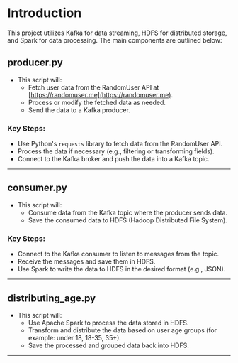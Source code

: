 # Introduction
This project utilizes Kafka for data streaming, HDFS for distributed storage, and Spark for data processing. The main components are outlined below:

## producer.py
- This script will:
  - Fetch user data from the RandomUser API at [https://randomuser.me](https://randomuser.me).
  - Process or modify the fetched data as needed.
  - Send the data to a Kafka producer.

### Key Steps:
  - Use Python's `requests` library to fetch data from the RandomUser API.
  - Process the data if necessary (e.g., filtering or transforming fields).
  - Connect to the Kafka broker and push the data into a Kafka topic.

---

## consumer.py
- This script will:
  - Consume data from the Kafka topic where the producer sends data.
  - Save the consumed data to HDFS (Hadoop Distributed File System).

### Key Steps:
  - Connect to the Kafka consumer to listen to messages from the topic.
  - Receive the messages and save them in HDFS.
  - Use Spark to write the data to HDFS in the desired format (e.g., JSON).

---

## distributing_age.py
- This script will:
  - Use Apache Spark to process the data stored in HDFS.
  - Transform and distribute the data based on user age groups (for example: under 18, 18-35, 35+).
  - Save the processed and grouped data back into HDFS.

---

